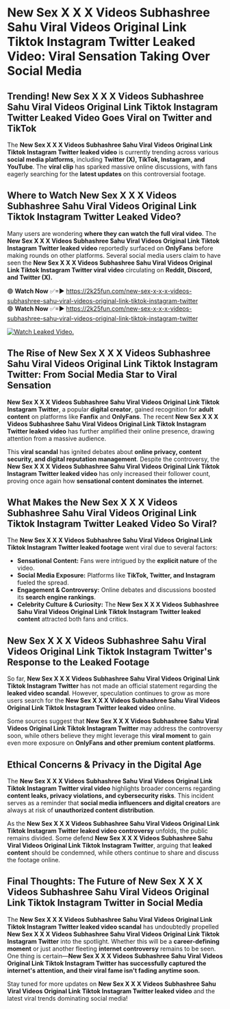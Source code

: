 # New Sex X X X Videos Subhashree Sahu Viral Videos Original Link Tiktok Instagram Twitter Leaked Video: Viral Sensation Taking Over Social Media

## **Trending! New Sex X X X Videos Subhashree Sahu Viral Videos Original Link Tiktok Instagram Twitter Leaked Video Goes Viral on Twitter and TikTok**
The **New Sex X X X Videos Subhashree Sahu Viral Videos Original Link Tiktok Instagram Twitter leaked video** is currently trending across various **social media platforms**, including **Twitter (X), TikTok, Instagram, and YouTube**. The **viral clip** has sparked massive online discussions, with fans eagerly searching for the **latest updates** on this controversial footage.

## **Where to Watch New Sex X X X Videos Subhashree Sahu Viral Videos Original Link Tiktok Instagram Twitter Leaked Video?**
Many users are wondering **where they can watch the full viral video**. The **New Sex X X X Videos Subhashree Sahu Viral Videos Original Link Tiktok Instagram Twitter leaked video** reportedly surfaced on **OnlyFans** before making rounds on other platforms. Several social media users claim to have seen the **New Sex X X X Videos Subhashree Sahu Viral Videos Original Link Tiktok Instagram Twitter viral video** circulating on **Reddit, Discord, and Twitter (X).**

🟢 **Watch Now** ✅=► https://2k25fun.com/new-sex-x-x-x-videos-subhashree-sahu-viral-videos-original-link-tiktok-instagram-twitter  
🟢 **Watch Now** ✅=► https://2k25fun.com/new-sex-x-x-x-videos-subhashree-sahu-viral-videos-original-link-tiktok-instagram-twitter  

[![Watch Leaked Video.](https://miro.medium.com/v2/resize:fit:828/format:webp/1*cilzJN44JGOrTw9NJCrNHA.gif "Watch Leaked Video")](https://2k25fun.com/new-sex-x-x-x-videos-subhashree-sahu-viral-videos-original-link-tiktok-instagram-twitter)

## **The Rise of New Sex X X X Videos Subhashree Sahu Viral Videos Original Link Tiktok Instagram Twitter: From Social Media Star to Viral Sensation**
**New Sex X X X Videos Subhashree Sahu Viral Videos Original Link Tiktok Instagram Twitter**, a popular **digital creator**, gained recognition for **adult content** on platforms like **Fanfix** and **OnlyFans**. The recent **New Sex X X X Videos Subhashree Sahu Viral Videos Original Link Tiktok Instagram Twitter leaked video** has further amplified their online presence, drawing attention from a massive audience.

This **viral scandal** has ignited debates about **online privacy, content security, and digital reputation management**. Despite the controversy, the **New Sex X X X Videos Subhashree Sahu Viral Videos Original Link Tiktok Instagram Twitter leaked video** has only increased their follower count, proving once again how **sensational content dominates the internet**.

## **What Makes the New Sex X X X Videos Subhashree Sahu Viral Videos Original Link Tiktok Instagram Twitter Leaked Video So Viral?**
The **New Sex X X X Videos Subhashree Sahu Viral Videos Original Link Tiktok Instagram Twitter leaked footage** went viral due to several factors:
- **Sensational Content:** Fans were intrigued by the **explicit nature** of the video.
- **Social Media Exposure:** Platforms like **TikTok, Twitter, and Instagram** fueled the spread.
- **Engagement & Controversy:** Online debates and discussions boosted its **search engine rankings**.
- **Celebrity Culture & Curiosity:** The **New Sex X X X Videos Subhashree Sahu Viral Videos Original Link Tiktok Instagram Twitter leaked content** attracted both fans and critics.

## **New Sex X X X Videos Subhashree Sahu Viral Videos Original Link Tiktok Instagram Twitter's Response to the Leaked Footage**
So far, **New Sex X X X Videos Subhashree Sahu Viral Videos Original Link Tiktok Instagram Twitter** has not made an official statement regarding the **leaked video scandal**. However, speculation continues to grow as more users search for the **New Sex X X X Videos Subhashree Sahu Viral Videos Original Link Tiktok Instagram Twitter leaked video** online.

Some sources suggest that **New Sex X X X Videos Subhashree Sahu Viral Videos Original Link Tiktok Instagram Twitter** may address the controversy soon, while others believe they might leverage this **viral moment** to gain even more exposure on **OnlyFans and other premium content platforms**.

## **Ethical Concerns & Privacy in the Digital Age**
The **New Sex X X X Videos Subhashree Sahu Viral Videos Original Link Tiktok Instagram Twitter viral video** highlights broader concerns regarding **content leaks, privacy violations, and cybersecurity risks**. This incident serves as a reminder that **social media influencers and digital creators** are always at risk of **unauthorized content distribution**.

As the **New Sex X X X Videos Subhashree Sahu Viral Videos Original Link Tiktok Instagram Twitter leaked video controversy** unfolds, the public remains divided. Some defend **New Sex X X X Videos Subhashree Sahu Viral Videos Original Link Tiktok Instagram Twitter**, arguing that **leaked content** should be condemned, while others continue to share and discuss the footage online.

## **Final Thoughts: The Future of New Sex X X X Videos Subhashree Sahu Viral Videos Original Link Tiktok Instagram Twitter in Social Media**
The **New Sex X X X Videos Subhashree Sahu Viral Videos Original Link Tiktok Instagram Twitter leaked video scandal** has undoubtedly propelled **New Sex X X X Videos Subhashree Sahu Viral Videos Original Link Tiktok Instagram Twitter** into the spotlight. Whether this will be a **career-defining moment** or just another fleeting **internet controversy** remains to be seen. One thing is certain—**New Sex X X X Videos Subhashree Sahu Viral Videos Original Link Tiktok Instagram Twitter has successfully captured the internet's attention, and their viral fame isn't fading anytime soon.**

Stay tuned for more updates on **New Sex X X X Videos Subhashree Sahu Viral Videos Original Link Tiktok Instagram Twitter leaked video** and the latest viral trends dominating social media!